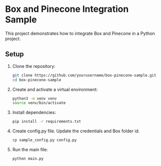 # Box and Pinecone Integration Sample

This project demonstrates how to integrate Box and Pinecone in a Python project.



## Setup

1. Clone the repository:
   ```bash
   git clone https://github.com/yourusername/box-pinecone-sample.git
   cd box-pinecone-sample
2. Create and activate a virtual environment:
    ```bash 
    python3 -m venv venv
    source venv/bin/activate
3. Install dependencies:
   ```bash
   pip install -r requirements.txt
4. Create config.py file. Update the credentials and Box folder id. 
   ```bash
   cp sample_config.py config.py
5. Run the main file:
   ```bash
   python main.py
